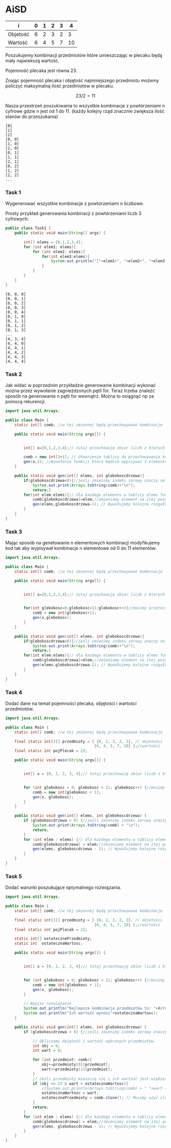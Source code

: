 # AiSD

|        i|0 |1 |2 |3 |4 | 
|---------|--|--|--|--|--|
|Objetość |6 |2 |3 |2 |3 |
|Wartość  |6 |4 |5 |7 |10|

Poszukujemy kombinacji przedmiotów które umieszczając w plecaku będą mały najwiekszą wartość. 

Pojemność plecaka jest równa 23.

Znając pojemność plecaka i objętość najmniejszego przedmiotu możemy policzyć maksymalną ilość przedmiotów w plecaku.

$$
23/2 = 11
$$

Nasza przestrzeń poszukiwania to wszystkie kombinacje z powtórzeniami n cyfrowe gdzie n jest od 1 do 11. (każdy kolejny rząd znacznie zwiększa ilość stanów do przeszukania)
```terminal
[0]
[1]
[2]
[0, 0]
[1, 0]
[2, 0]
[0, 1]
[1, 1]
[2, 1]
[0, 2]
[1, 2]
[2, 2]
...

```

### Task 1
Wygenerować wszystkie kombinacje z powtórzeniami n liczbowe.

Prosty przykład generowania kombinacji z powtórzeniami liczb 3 cyfrowych:
```java
public class Task1 {
    public static void main(String[] args) {

        int[] elems = {0,1,2,3,4};
        for (int elem1: elems){
            for (int elem2: elems){
                for(int elem3:elems){
                    System.out.println("["+elem1+", "+elem2+", "+elem3+"]");
                }
            }
        }
    }
}
```

```terminal
[0, 0, 0]
[0, 0, 1]
[0, 0, 2]
[0, 0, 3]
[0, 0, 4]
[0, 1, 0]
[0, 1, 1]
[0, 1, 2]
[0, 1, 3]
...
[4, 3, 4]
[4, 4, 0]
[4, 4, 1]
[4, 4, 2]
[4, 4, 3]
[4, 4, 4]
```

### Task 2
Jak widać w poprzednim przykładzie generowanie kombinacji wykonać można przez wywołanie zagnieżdzonych pętli for. Teraz trzeba znaleźć sposób na generowanie n pętli for wewnątrz. Można to osiągnąć np za pomocą rekurencji.

```java
import java.util.Arrays;

public class Main {
    static int[] comb; //w tej zmiennej będą przechowywane kombinacje

    public static void main(String args[]) {


        int[] x={0,1,2,3,4};// tutaj przechowuję zbior liczb z ktorych będą tworzone kombinację - w naszym przypadku indeksy tablicy

        comb = new int[3+1]; // Utworzenie tablicy do przechowywania kombinacji.
        gen(x,3); //Wywołanie funkcji która będzie wypisywać 3 elementowe kombinacje ze zbioru x
    }

    public static void gen(int[] elems, int glebokoscdrzewa){
        if(glebokoscdrzewa<0){//jeśli zmienimy indeks zerowy znaczy ze jesteśmy w liściu i mamy finalną kombinację
            System.out.print(Arrays.toString(comb)+"\n");
            return;}
        for(int elem:elems){// dla kazdego elementu w tablicy elems funkcja się rozgałęzia
            comb[glebokoscdrzewa]=elem;//zmieniamy element na itej pozycji
            gen(elems,glebokoscdrzewa-1); // Wywołujemy kolejne rozgałęzienie
        }
    }
}

```


### Task 3
Mając sposób na genetowanie n elementowych kombinacji modyfikujemy kod tak aby wypisywał kombinacje n elementowe od 0 do 11 elementów.

```java
import java.util.Arrays;

public class Main {
    static int[] comb; //w tej zmiennej będą przechowywane kombinacje

    public static void main(String args[]) {


        int[] x={0,1,2,3,4};// tutaj przechowuję zbior liczb z ktorych będą tworzone kombinację - w naszym przypadku indeksy tablicy


        for(int glebokosc=0;glebokosc<11;glebokosc++){//musimy przetestować kombinacje od 1 do 10 elementów. będziemy wywoływać metodę gen z roznymi paramtrami iter
            comb = new int[glebokosc+1];
            gen(x,glebokosc);
        }
    }

    public static void gen(int[] elems, int glebokoscdrzewa){
        if(glebokoscdrzewa<0){//jeśli zmienimy indeks zerowy znaczy ze jesteśmy w liściu i mamy finalną kombinację
            System.out.print(Arrays.toString(comb)+"\n");
            return;}
        for(int elem:elems){// dla kazdego elementu w tablicy elems funkcja się rozgałęzia
            comb[glebokoscdrzewa]=elem;//zmieniamy element na itej pozycji
            gen(elems,glebokoscdrzewa-1); // Wywołujemy kolejne rozgałęzienie
        }
    }
}
```


### Task 4
Dodać dane na temat pojemności plecaka, objętości i wartości przedmiotów.

```java
import java.util.Arrays;

public class Main {
    static int[] comb; //w tej zmiennej będą przechowywane kombinacje

    final static int[][] przedmioty = { {6, 2, 3, 2, 3}, // objetości
                                       {6, 4, 5, 7, 10} };//wartości
    final static int pojPlecak = 23;

    public static void main(String args[]) {


        int[] x = {0, 1, 2, 3, 4};// tutaj przechowuję zbior liczb z ktorych będą tworzone kombinację - w naszym przypadku indeksy tablicy


        for (int glebokosc = 0; glebokosc < 11; glebokosc++) {//musimy przetestować kombinacje od 1 do 10 elementów. będziemy wywoływać metodę gen z roznymi paramtrami iter
            comb = new int[glebokosc + 1];
            gen(x, glebokosc);
        }
    }

    public static void gen(int[] elems, int glebokoscdrzewa) {
        if (glebokoscdrzewa < 0) {//jeśli zmienimy indeks zerowy znaczy ze jesteśmy w liściu i mamy finalną kombinację
            System.out.print(Arrays.toString(comb) + "\n");
            return;
        }
        for (int elem : elems) {// dla kazdego elementu w tablicy elems funkcja się rozgałęzia
            comb[glebokoscdrzewa] = elem;//zmieniamy element na itej pozycji
            gen(elems, glebokoscdrzewa - 1); // Wywołujemy kolejne rozgałęzienie
        }
    }
}
```

### Task 5
Dodać warunki poszukujące optymalnego rozwiązania.

```java
import java.util.Arrays;

public class Main {
    static int[] comb; //w tej zmiennej będą przechowywane kombinacje

    final static int[][] przedmioty = { {6, 2, 3, 2, 3}, // objetości
                                       {6, 4, 5, 7, 10} };//wartości
    final static int pojPlecak = 23;

    static int[] ostatecznePrzedmioty;
    static int  ostatecznaWartosc;

    public static void main(String args[]) {


        int[] x = {0, 1, 2, 3, 4};// tutaj przechowuję zbior liczb z ktorych będą tworzone kombinację - w naszym przypadku indeksy tablicy


        for (int glebokosc = 0; glebokosc < 11; glebokosc++) {//musimy przetestować kombinacje od 1 do 10 elementów. będziemy wywoływać metodę gen z roznymi paramtrami iter
            comb = new int[glebokosc + 1];
            gen(x, glebokosc);
        }

        // Wypisz rozwiązanie
        System.out.println("Najlepsza kombinacja przedmiotów to: "+Arrays.toString(ostatecznePrzedmioty));
        System.out.println("Ich wartość wynosi"+ostatecznaWartosc);
    }

    public static void gen(int[] elems, int glebokoscdrzewa) {
        if (glebokoscdrzewa < 0) {//jeśli zmienimy indeks zerowy znaczy ze jesteśmy w liściu i mamy finalną kombinację

            // Obliczamy objętość i wartość wybranych przedmiotów.
            int obj = 0;
            int wart = 0;

            for (int przedmiot: comb){
                obj+=przedmioty[0][przedmiot];
                wart+=przedmioty[1][przedmiot];
            }
            // Jeśli przedmioty mieszczą się i ich wartość jest większa niż poprzednia to zapisz wynik.
            if (obj <= 23 & wart > ostatecznaWartosc){
                //System.out.println(Arrays.toString(comb) + " "+wart + " "+ obj);
                ostatecznaWartosc = wart;
                ostatecznePrzedmioty = comb.clone(); // Musimy użyć clone ponieważ inaczej ostateczne przedmioty będą referencją do comb
            }
            return;
        }
        for (int elem : elems) {// dla kazdego elementu w tablicy elems funkcja się rozgałęzia
            comb[glebokoscdrzewa] = elem;//zmieniamy element na itej pozycji
            gen(elems, glebokoscdrzewa - 1); // Wywołujemy kolejne rozgałęzienie
        }
    }
}
```